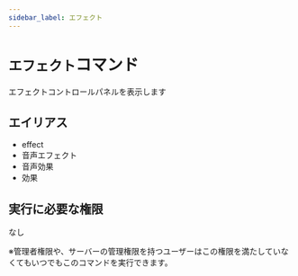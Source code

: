```yaml
---
sidebar_label: エフェクト
---
```

# `エフェクト`コマンド
エフェクトコントロールパネルを表示します

## エイリアス
- effect
- 音声エフェクト
- 音声効果
- 効果




## 実行に必要な権限
なし

※管理者権限や、サーバーの管理権限を持つユーザーはこの権限を満たしていなくてもいつでもこのコマンドを実行できます。
  
